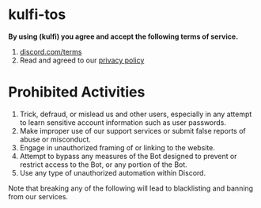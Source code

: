 # kulfi-tos
**By using   (kulfi)  you agree and accept the following terms of service.** 
  
 1. [discord.com/terms](https://discord.com/terms) 
 2. Read and agreed to our [privacy policy](https://github.com/nilay7488/Oreo/edit/main/README.md)
  
 # Prohibited Activities 
  
 1. Trick, defraud, or mislead us and other users, especially in any attempt to learn sensitive account information such as user passwords. 
 2. Make improper use of our support services or submit false reports of abuse or misconduct. 
 3. Engage in unauthorized framing of or linking to the website. 
 4. Attempt to bypass any measures of the Bot designed to prevent or restrict access to the Bot, or any portion of the Bot. 
 5. Use any type of unauthorized automation within Discord. 
  
  
 Note that breaking any of the following will lead to blacklisting and banning from our services.
